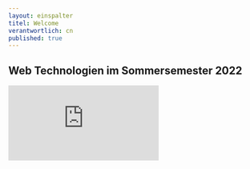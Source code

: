```yaml
---
layout: einspalter
titel: Welcome
verantwortlich: cn
published: true
---
```


## Web Technologien im Sommersemester 2022

<div class="js-video">
<iframe src="https://www.youtube.com/embed/tnbE0pXPxyk" frameborder="0" allow="accelerometer; autoplay; encrypted-media; gyroscope; picture-in-picture" allowfullscreen></iframe>
</div>
